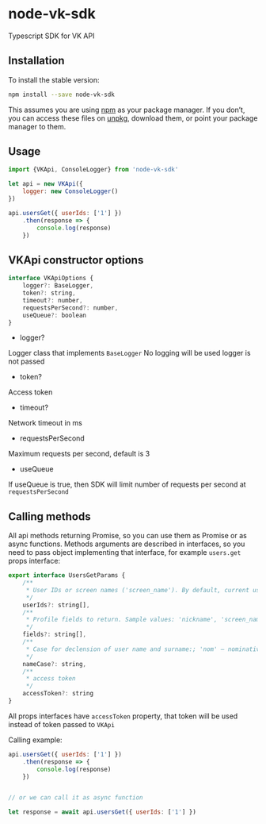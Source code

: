 # node-vk-sdk

Typescript SDK for VK API

## Installation

To install the stable version:

```bash
npm install --save node-vk-sdk
```

This assumes you are using [npm](https://www.npmjs.com/) as your package manager.
If you don’t, you can access these files on [unpkg](https://unpkg.com/node-vk-sdk/), download them, or point your package manager to them.


## Usage

```js
import {VKApi, ConsoleLogger} from 'node-vk-sdk'

let api = new VKApi({
    logger: new ConsoleLogger()
})

api.usersGet({ userIds: ['1'] })
    .then(response => {
        console.log(response)
    })
```

## VKApi constructor options

```js
interface VKApiOptions {
    logger?: BaseLogger,
    token?: string,
    timeout?: number,
    requestsPerSecond?: number,
    useQueue?: boolean
}
```

* logger?

Logger class that implements `BaseLogger`
No logging will be used logger is not passed

* token?

Access token

* timeout?

Network timeout in ms

* requestsPerSecond

Maximum requests per second, default is 3

* useQueue

If useQueue is true, then SDK will limit number of requests per second at `requestsPerSecond`

## Calling methods

All api methods returning Promise, so you can use them as Promise or as async functions.
Methods arguments are described in interfaces, so you need to pass object implementing that interface, for example `users.get` props interface:

```js
export interface UsersGetParams {
    /**
     * User IDs or screen names ('screen_name'). By default, current user ID.
     */
    userIds?: string[],
    /**
     * Profile fields to return. Sample values: 'nickname', 'screen_name', 'sex', 'bdate' (birthdate), 'city', 'country', 'timezone', 'photo', 'photo_medium', 'photo_big', 'has_mobile', 'contacts', 'education', 'online', 'counters', 'relation', 'last_seen', 'activity', 'can_write_private_message', 'can_see_all_posts', 'can_post', 'universities';
     */
    fields?: string[],
    /**
     * Case for declension of user name and surname:; 'nom' — nominative (default); 'gen' — genitive ; 'dat' — dative; 'acc' — accusative ; 'ins' — instrumental ; 'abl' — prepositional
     */
    nameCase?: string,
    /**
     * access token
     */
    accessToken?: string
}
```

All props interfaces have `accessToken` property, that token will be used instead of token passed to `VKApi`

Calling example:


```js
api.usersGet({ userIds: ['1'] })
    .then(response => {
        console.log(response)
    })


// or we can call it as async function

let response = await api.usersGet({ userIds: ['1'] })
```
